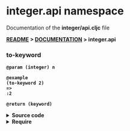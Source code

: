 
# <strong>integer.api</strong> namespace
<p>Documentation of the <strong>integer/api.cljc</strong> file</p>

<strong>[README](../../../README.md) > <strong>[DOCUMENTATION](../../COVER.md) > integer.api</strong>



### to-keyword

```
@param (integer) n
```

```
@example
(to-keyword 2)
=>
:2
```

```
@return (keyword)
```

<details>
<summary>Source code</summary>

```
(defn to-keyword
  [n]
  (-> n str keyword))
```

</details>

<details>
<summary>Require</summary>

```
(ns my-namespace (:require [integer.api :as integer :refer [to-keyword]]))

(integer/to-keyword ...)
(to-keyword         ...)
```

</details>
